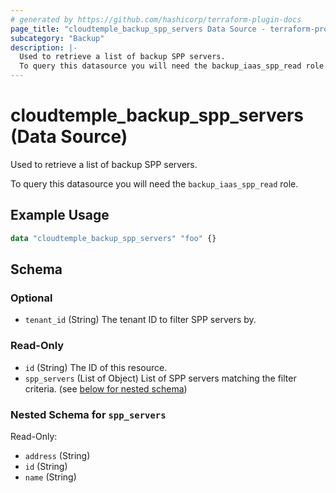 ```yaml
---
# generated by https://github.com/hashicorp/terraform-plugin-docs
page_title: "cloudtemple_backup_spp_servers Data Source - terraform-provider-cloudtemple"
subcategory: "Backup"
description: |-
  Used to retrieve a list of backup SPP servers.
  To query this datasource you will need the backup_iaas_spp_read role.
---
```


# cloudtemple_backup_spp_servers (Data Source)

Used to retrieve a list of backup SPP servers.

To query this datasource you will need the `backup_iaas_spp_read` role.

## Example Usage

```terraform
data "cloudtemple_backup_spp_servers" "foo" {}
```

<!-- schema generated by tfplugindocs -->
## Schema

### Optional

- `tenant_id` (String) The tenant ID to filter SPP servers by.

### Read-Only

- `id` (String) The ID of this resource.
- `spp_servers` (List of Object) List of SPP servers matching the filter criteria. (see [below for nested schema](#nestedatt--spp_servers))

<a id="nestedatt--spp_servers"></a>
### Nested Schema for `spp_servers`

Read-Only:

- `address` (String)
- `id` (String)
- `name` (String)


